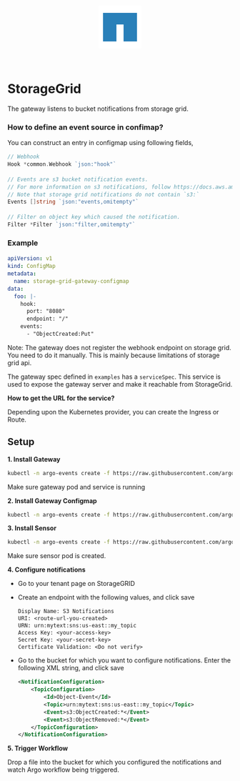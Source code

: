 <p align="center">
  <img src="https://github.com/argoproj/argo-events/blob/update-docs/docs/assets/netapp.png?raw=true" alt="NetApp"/>
</p>

<br/>

# StorageGrid

The gateway listens to bucket notifications from storage grid.

### How to define an event source in confimap?
You can construct an entry in configmap using following fields,

```go
// Webhook
Hook *common.Webhook `json:"hook"`

// Events are s3 bucket notification events.
// For more information on s3 notifications, follow https://docs.aws.amazon.com/AmazonS3/latest/dev/NotificationHowTo.html#notification-how-to-event-types-and-destinations
// Note that storage grid notifications do not contain `s3:`
Events []string `json:"events,omitempty"`

// Filter on object key which caused the notification.
Filter *Filter `json:"filter,omitempty"`
```

### Example

```yaml
apiVersion: v1
kind: ConfigMap
metadata:
  name: storage-grid-gateway-configmap
data:
  foo: |-
    hook:
      port: "8080"
      endpoint: "/"
    events:
      - "ObjectCreated:Put"
```

Note: The gateway does not register the webhook endpoint on storage grid. You need to do it manually. 
This is mainly because limitations of storage grid api.

The gateway spec defined in `examples` has a `serviceSpec`. This service is used to expose the gateway server and make it reachable from StorageGrid.

**How to get the URL for the service?**

Depending upon the Kubernetes provider, you can create the Ingress or Route. 


## Setup

**1. Install Gateway**
```bash
kubectl -n argo-events create -f https://raw.githubusercontent.com/argoproj/argo-events/master/examples/gateways/storage-grid.yaml
```

Make sure gateway pod and service is running

**2. Install Gateway Configmap**

```bash
kubectl -n argo-events create -f https://raw.githubusercontent.com/argoproj/argo-events/master/examples/gateways/storage-grid-gateway-configmap.yaml
```

**3. Install Sensor**

```bash
kubectl -n argo-events create -f https://raw.githubusercontent.com/argoproj/argo-events/master/examples/sensors/storage-grid.yaml
```

Make sure sensor pod is created.

**4. Configure notifications**

   * Go to your tenant page on StorageGRID
   * Create an endpoint with the following values, and click save
      ```
      Display Name: S3 Notifications
      URI: <route-url-you-created>
      URN: urn:mytext:sns:us-east::my_topic
      Access Key: <your-access-key>
      Secret Key: <your-secret-key>
      Certificate Validation: <Do not verify>
      ```
    
   * Go to the bucket for which you want to configure notifications.
      Enter the following XML string, and click save
     
      ```xml
      <NotificationConfiguration>
          <TopicConfiguration>
              <Id>Object-Event</Id>
              <Topic>urn:mytext:sns:us-east::my_topic</Topic>
              <Event>s3:ObjectCreated:*</Event>
              <Event>s3:ObjectRemoved:*</Event>
          </TopicConfiguration>
      </NotificationConfiguration>
      ```

**5. Trigger Workflow**

Drop a file into the bucket for which you configured the notifications and watch Argo workflow being triggered.
